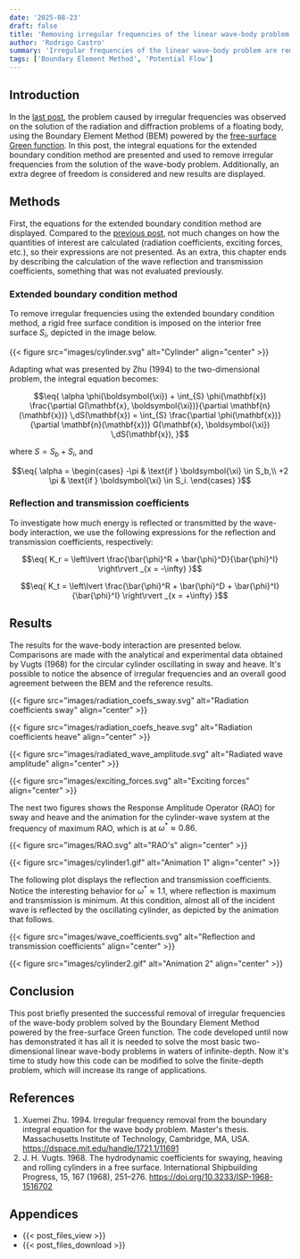 ```yaml
---
date: '2025-08-23'
draft: false
title: 'Removing irregular frequencies of the linear wave-body problem'
author: 'Rodrigo Castro'
summary: 'Irregular frequencies of the linear wave-body problem are removed using the extended boundary condition method.'
tags: ['Boundary Element Method', 'Potential Flow']
---
```


## Introduction
In the [last post][bem_fsgfunc], the problem caused by irregular frequencies was observed on the solution of the radiation and diffraction problems of a floating body, using the Boundary Element Method (BEM) powered by the [free-surface Green function][fsgfunc]. In this post, the integral equations for the extended boundary condition method are presented and used to remove irregular frequencies from the solution of the wave-body problem. Additionally, an extra degree of freedom is considered and new results are displayed.

## Methods
First, the equations for the extended boundary condition method are displayed. Compared to the [previous post][bem_fsgfunc], not much changes on how the quantities of interest are calculated (radiation coefficients, exciting forces, etc.), so their expressions are not presented. As an extra, this chapter ends by describing the calculation of the wave reflection and transmission coefficients, something that was not evaluated previously.

### Extended boundary condition method
To remove irregular frequencies using the extended boundary condition method, a rigid free surface condition is imposed on the interior free surface $S_i$, depicted in the image below.

{{< figure src="images/cylinder.svg" alt="Cylinder" align="center" >}}

Adapting what was presented by Zhu (1994) to the two-dimensional problem, the integral equation becomes:

$$\eq{
\alpha \phi(\boldsymbol{\xi}) + 
\int_{S} \phi(\mathbf{x}) \frac{\partial G(\mathbf{x}, \boldsymbol{\xi})}{\partial \mathbf{n}(\mathbf{x})} \,dS(\mathbf{x}) = 
\int_{S} \frac{\partial \phi(\mathbf{x})}{\partial \mathbf{n}(\mathbf{x})} G(\mathbf{x}, \boldsymbol{\xi}) \,dS(\mathbf{x}),
}$$

where $S = S_b + S_i$, and

$$\eq{
\alpha = \begin{cases}
    -\pi & \text{if } \boldsymbol{\xi} \in S_b,\\
    +2 \pi & \text{if } \boldsymbol{\xi} \in S_i.
\end{cases}
}$$

### Reflection and transmission coefficients
To investigate how much energy is reflected or transmitted by the wave-body interaction, we use the following expressions for the reflection and transmission coefficients, respectively:

$$\eq{
K_r = \left\lvert \frac{\bar{\phi}^R + \bar{\phi}^D}{\bar{\phi}^I} \right\rvert _{x = -\infty}
}$$

$$\eq{
K_t = \left\lvert \frac{\bar{\phi}^R + \bar{\phi}^D + \bar{\phi}^I}{\bar{\phi}^I} \right\rvert _{x = +\infty}
}$$

## Results
The results for the wave-body interaction are presented below. Comparisons are made with the analytical and experimental data obtained by Vugts (1968) for the circular cylinder oscillating in sway and heave. It's possible to notice the absence of irregular frequencies and an overall good agreement between the BEM and the reference results.

{{< figure src="images/radiation_coefs_sway.svg" alt="Radiation coefficients sway" align="center" >}}

{{< figure src="images/radiation_coefs_heave.svg" alt="Radiation coefficients heave" align="center" >}}

{{< figure src="images/radiated_wave_amplitude.svg" alt="Radiated wave amplitude" align="center" >}}

{{< figure src="images/exciting_forces.svg" alt="Exciting forces" align="center" >}}

The next two figures shows the Response Amplitude Operator (RAO) for sway and heave and the animation for the cylinder-wave system at the frequency of maximum RAO, which is at $\omega^\ast \approx 0.86$.

{{< figure src="images/RAO.svg" alt="RAO's" align="center" >}}

{{< figure src="images/cylinder1.gif" alt="Animation 1" align="center" >}}

The following plot displays the reflection and transmission coefficients. Notice the interesting behavior for $\omega^\ast \approx 1.1$, where reflection is maximum and transmission is minimum. At this condition, almost all of the incident wave is reflected by the oscillating cylinder, as depicted by the animation that follows.

{{< figure src="images/wave_coefficients.svg" alt="Reflection and transmission coefficients" align="center" >}}

{{< figure src="images/cylinder2.gif" alt="Animation 2" align="center" >}}

## Conclusion
This post briefly presented the successful removal of irregular frequencies of the wave-body problem solved by the Boundary Element Method powered by the free-surface Green function. The code developed until now has demonstrated it has all it is needed to solve the most basic two-dimensional linear wave-body problems in waters of infinite-depth. Now it's time to study how this code can be modified to solve the finite-depth problem, which will increase its range of applications.

## References
1. Xuemei Zhu. 1994. Irregular frequency removal from the boundary integral equation for the wave body problem. Master's thesis. Massachusetts Institute of Technology, Cambridge, MA, USA. https://dspace.mit.edu/handle/1721.1/11691
2. J. H. Vugts. 1968. The hydrodynamic coefficients for swaying, heaving and rolling cylinders in a free surface. International Shipbuilding Progress, 15, 167 (1968), 251–276. https://doi.org/10.3233/ISP-1968-1516702

## Appendices
* {{< post_files_view >}}
* {{< post_files_download >}}

<!--Links-->
[fsgfunc]: ../0009_2d_inf_depth_fsurface_gfunction/
[bem_fsgfunc]: ../0010_bem_fsurface_gfunction/
